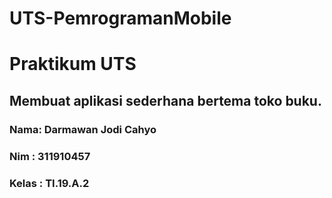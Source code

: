 # UTS-PemrogramanMobile
# Praktikum UTS
## Membuat aplikasi sederhana bertema toko buku.

### Nama: Darmawan Jodi Cahyo
### Nim : 311910457
### Kelas : TI.19.A.2
